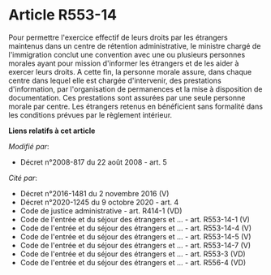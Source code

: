 # Article R553-14

Pour permettre l'exercice effectif de leurs droits par les étrangers maintenus dans un centre de rétention administrative, le
ministre chargé de l'immigration conclut une convention avec une ou plusieurs personnes morales ayant pour mission d'informer
les étrangers et de les aider à exercer leurs droits. A cette fin, la personne morale assure, dans chaque centre dans lequel
elle est chargée d'intervenir, des prestations d'information, par l'organisation de permanences et la mise à disposition de
documentation. Ces prestations sont assurées par une seule personne morale par centre. Les étrangers retenus en bénéficient
sans formalité dans les conditions prévues par le règlement intérieur.

**Liens relatifs à cet article**

_Modifié par_:

  - Décret n°2008-817 du 22 août 2008 - art. 5

_Cité par_:

  - Décret n°2016-1481 du 2 novembre 2016 (V)
  - Décret n°2020-1245 du 9 octobre 2020 - art. 4
  - Code de justice administrative - art. R414-1 (VD)
  - Code de l'entrée et du séjour des étrangers et ... - art. R553-14-1 (V)
  - Code de l'entrée et du séjour des étrangers et ... - art. R553-14-4 (V)
  - Code de l'entrée et du séjour des étrangers et ... - art. R553-14-5 (V)
  - Code de l'entrée et du séjour des étrangers et ... - art. R553-14-7 (V)
  - Code de l'entrée et du séjour des étrangers et ... - art. R553-3 (VD)
  - Code de l'entrée et du séjour des étrangers et ... - art. R556-4 (VD)
